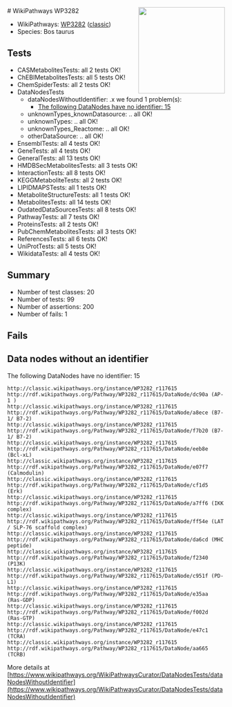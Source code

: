 <img style="float: right; width: 200px" src="https://upload.wikimedia.org/wikipedia/commons/thumb/8/83/Wplogo_with_text_500.png/640px-Wplogo_with_text_500.png" />
# WikiPathways WP3282

* WikiPathways: [WP3282](https://wikipathways.org/pathways/WP3282) ([classic](https://classic.wikipathways.org/instance/WP3282))
* Species: Bos taurus
## Tests
* CASMetabolitesTests: all 2 tests OK!
* ChEBIMetabolitesTests: all 5 tests OK!
* ChemSpiderTests: all 2 tests OK!
* DataNodesTests
    * dataNodesWithoutIdentifier: .x we found 1 problem(s):
        * [The following DataNodes have no identifier: 15](#8792c495)
    * unknownTypes_knownDatasource: .. all OK!
    * unknownTypes: .. all OK!
    * unknownTypes_Reactome: .. all OK!
    * otherDataSource: .. all OK!
* EnsemblTests: all 4 tests OK!
* GeneTests: all 4 tests OK!
* GeneralTests: all 13 tests OK!
* HMDBSecMetabolitesTests: all 3 tests OK!
* InteractionTests: all 8 tests OK!
* KEGGMetaboliteTests: all 2 tests OK!
* LIPIDMAPSTests: all 1 tests OK!
* MetaboliteStructureTests: all 1 tests OK!
* MetabolitesTests: all 14 tests OK!
* OudatedDataSourcesTests: all 8 tests OK!
* PathwayTests: all 7 tests OK!
* ProteinsTests: all 2 tests OK!
* PubChemMetabolitesTests: all 3 tests OK!
* ReferencesTests: all 6 tests OK!
* UniProtTests: all 5 tests OK!
* WikidataTests: all 4 tests OK!


## Summary

* Number of test classes: 20
* Number of tests: 99
* Number of assertions: 200
* Number of fails: 1

## Fails

<a name="8792c495" />

## Data nodes without an identifier

The following DataNodes have no identifier: 15
```
http://classic.wikipathways.org/instance/WP3282_r117615 http://rdf.wikipathways.org/Pathway/WP3282_r117615/DataNode/dc90a (AP-1 )
http://classic.wikipathways.org/instance/WP3282_r117615 http://rdf.wikipathways.org/Pathway/WP3282_r117615/DataNode/a8ece (B7-1/ B7-2)
http://classic.wikipathways.org/instance/WP3282_r117615 http://rdf.wikipathways.org/Pathway/WP3282_r117615/DataNode/f7b20 (B7-1/ B7-2)
http://classic.wikipathways.org/instance/WP3282_r117615 http://rdf.wikipathways.org/Pathway/WP3282_r117615/DataNode/eeb8e (Bcl-xL)
http://classic.wikipathways.org/instance/WP3282_r117615 http://rdf.wikipathways.org/Pathway/WP3282_r117615/DataNode/e07f7 (Calmodulin)
http://classic.wikipathways.org/instance/WP3282_r117615 http://rdf.wikipathways.org/Pathway/WP3282_r117615/DataNode/cf1d5 (Erk)
http://classic.wikipathways.org/instance/WP3282_r117615 http://rdf.wikipathways.org/Pathway/WP3282_r117615/DataNode/a7ff6 (IKK complex)
http://classic.wikipathways.org/instance/WP3282_r117615 http://rdf.wikipathways.org/Pathway/WP3282_r117615/DataNode/ff54e (LAT / SLP-76 scaffold complex)
http://classic.wikipathways.org/instance/WP3282_r117615 http://rdf.wikipathways.org/Pathway/WP3282_r117615/DataNode/da6cd (MHC peptide)
http://classic.wikipathways.org/instance/WP3282_r117615 http://rdf.wikipathways.org/Pathway/WP3282_r117615/DataNode/f2340 (P13K)
http://classic.wikipathways.org/instance/WP3282_r117615 http://rdf.wikipathways.org/Pathway/WP3282_r117615/DataNode/c951f (PD-L1)
http://classic.wikipathways.org/instance/WP3282_r117615 http://rdf.wikipathways.org/Pathway/WP3282_r117615/DataNode/e35aa (Ras-GDP)
http://classic.wikipathways.org/instance/WP3282_r117615 http://rdf.wikipathways.org/Pathway/WP3282_r117615/DataNode/f002d (Ras-GTP)
http://classic.wikipathways.org/instance/WP3282_r117615 http://rdf.wikipathways.org/Pathway/WP3282_r117615/DataNode/e47c1 (TCRA)
http://classic.wikipathways.org/instance/WP3282_r117615 http://rdf.wikipathways.org/Pathway/WP3282_r117615/DataNode/aa665 (TCRB)
```

More details at [https://www.wikipathways.org/WikiPathwaysCurator/DataNodesTests/dataNodesWithoutIdentifier](https://www.wikipathways.org/WikiPathwaysCurator/DataNodesTests/dataNodesWithoutIdentifier)

